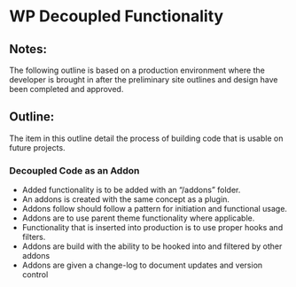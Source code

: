 WP Decoupled Functionality
====================

Notes:
--------------------
The following outline is based on a production environment where the developer is brought in after the preliminary site outlines and design have been completed and approved.

Outline:
--------------------
The item in this outline detail the process of building code that is usable on future projects.

### Decoupled Code as an Addon
- Added functionality is to be added with an “/addons” folder.
- An addons is created with the same concept as a plugin.
- Addons follow should follow a pattern for initiation and functional usage.
- Addons are to use parent theme functionality where applicable.
- Functionality that is inserted into production is to use proper hooks and filters.
- Addons are build with the ability to be hooked into and filtered by other addons
- Addons are given a change-log to document updates and version control